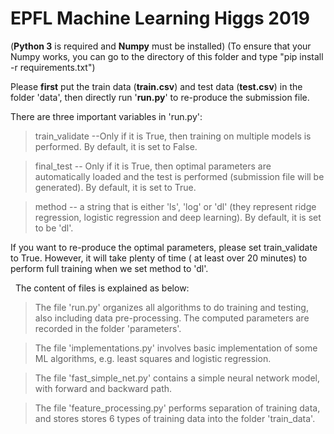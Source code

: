 # EPFL Machine Learning Higgs 2019

(**Python 3** is required and **Numpy** must be installed)
(To ensure that your Numpy works, you can go to the directory of this folder and type "pip install -r requirements.txt")

Please **first** put the train data (**train.csv**) and test data (**test.csv**) in the folder 'data', then directly run '**run.py**' to re-produce the submission file.

There are three important variables in 'run.py':

> train_validate --Only if it is True, then training on multiple models is performed. By default, it is set to False.

> final_test -- Only if it is True, then optimal parameters are automatically loaded and the test is performed (submission file will be generated). By default, it is set to True.

> method -- a string that is either 'ls', 'log' or 'dl' (they represent ridge regression, logistic regression and deep learning). By default, it is set to be 'dl'.
&nbsp;
&nbsp;

If you want to re-produce the optimal parameters, please set train_validate to True. However, it will take plenty of time ( at least over 20 minutes) to perform full training when we set method to 'dl'.

&nbsp;
The content of files is explained as below:

> The file 'run.py' organizes all algorithms to do training and testing, also including data pre-processing. The computed parameters are recorded in the folder 'parameters'.

> The file 'implementations.py' involves basic implementation of some ML algorithms, e.g. least squares and logistic regression.

> The file 'fast_simple_net.py' contains a simple neural network model, with forward and backward path.

> The file 'feature_processing.py' performs separation of training data, and stores stores 6 types of training data into the folder 'train_data'.
